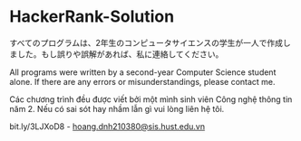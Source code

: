 # HackerRank-Solution

すべてのプログラムは、2年生のコンピュータサイエンスの学生が一人で作成しました。もし誤りや誤解があれば、私に連絡してください。

All programs were written by a second-year Computer Science student alone. If there are any errors or misunderstandings, please contact me.

Các chương trình đều được viết bởi một mình sinh viên Công nghệ thông tin năm 2. Nếu có sai sót hay nhầm lẫn gì vui lòng liên hệ tôi.

bit.ly/3LJXoD8 - hoang.dnh210380@sis.hust.edu.vn
